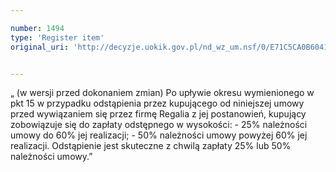 ```yaml
---

number: 1494
type: 'Register item'
original_uri: 'http://decyzje.uokik.gov.pl/nd_wz_um.nsf/0/E71C5CA0B6041601C12574CD003E4B79?OpenDocument'


---
```


„ (w wersji przed dokonaniem zmian) Po upływie okresu wymienionego w pkt 15 w przypadku odstąpienia przez kupującego od niniejszej umowy przed wywiązaniem się przez firmę Regalia z jej postanowień, kupujący zobowiązuje się do zapłaty odstępnego w wysokości: - 25% należności umowy do 60% jej realizacji; - 50% należności umowy powyżej 60% jej realizacji. Odstąpienie jest skuteczne z chwilą zapłaty 25% lub 50% należności umowy.”
